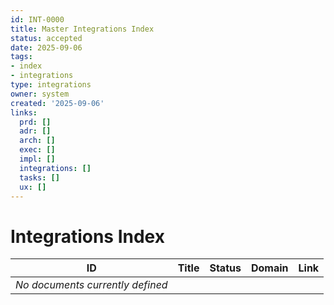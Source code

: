 ```yaml
---
id: INT-0000
title: Master Integrations Index
status: accepted
date: 2025-09-06
tags:
- index
- integrations
type: integrations
owner: system
created: '2025-09-06'
links:
  prd: []
  adr: []
  arch: []
  exec: []
  impl: []
  integrations: []
  tasks: []
  ux: []
---
```


# Integrations Index

| ID | Title | Status | Domain | Link |
|---|---|---|---|---|
| *No documents currently defined* |  |  |  |  |